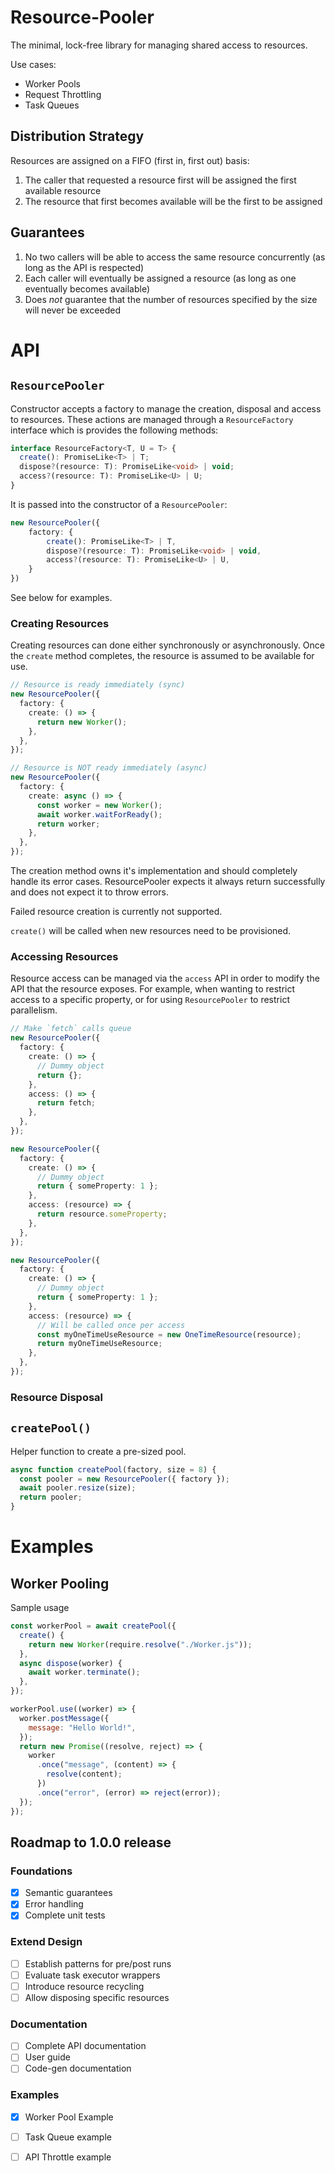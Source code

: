 # Resource-Pooler

The minimal, lock-free library for managing shared access to resources.

Use cases:

- Worker Pools
- Request Throttling
- Task Queues

## Distribution Strategy

Resources are assigned on a FIFO (first in, first out) basis:

1. The caller that requested a resource first will be assigned the first available resource
2. The resource that first becomes available will be the first to be assigned

## Guarantees

1. No two callers will be able to access the same resource concurrently (as long as the API is respected)
2. Each caller will eventually be assigned a resource (as long as one eventually becomes available)
3. Does _not_ guarantee that the number of resources specified by the size will never be exceeded

# API

## `ResourcePooler`

Constructor accepts a factory to manage the creation, disposal and access to resources. These actions are managed through a `ResourceFactory` interface which is provides the following methods:

```ts
interface ResourceFactory<T, U = T> {
  create(): PromiseLike<T> | T;
  dispose?(resource: T): PromiseLike<void> | void;
  access?(resource: T): PromiseLike<U> | U;
}
```

It is passed into the constructor of a `ResourcePooler`:

```ts
new ResourcePooler({
    factory: {
        create(): PromiseLike<T> | T,
        dispose?(resource: T): PromiseLike<void> | void,
        access?(resource: T): PromiseLike<U> | U,
    }
})
```

See below for examples.

### Creating Resources

Creating resources can done either synchronously or asynchronously. Once the `create` method completes, the resource is assumed to be available for use.

```ts
// Resource is ready immediately (sync)
new ResourcePooler({
  factory: {
    create: () => {
      return new Worker();
    },
  },
});

// Resource is NOT ready immediately (async)
new ResourcePooler({
  factory: {
    create: async () => {
      const worker = new Worker();
      await worker.waitForReady();
      return worker;
    },
  },
});
```

The creation method owns it's implementation and should completely handle its error cases. ResourcePooler expects it always return successfully and does not expect it to throw errors.

Failed resource creation is currently not supported.

`create()` will be called when new resources need to be provisioned.

### Accessing Resources

Resource access can be managed via the `access` API in order to modify the API that the resource exposes. For example, when wanting to restrict access to a specific property, or for using `ResourcePooler` to restrict parallelism.

```ts
// Make `fetch` calls queue
new ResourcePooler({
  factory: {
    create: () => {
      // Dummy object
      return {};
    },
    access: () => {
      return fetch;
    },
  },
});

new ResourcePooler({
  factory: {
    create: () => {
      // Dummy object
      return { someProperty: 1 };
    },
    access: (resource) => {
      return resource.someProperty;
    },
  },
});

new ResourcePooler({
  factory: {
    create: () => {
      // Dummy object
      return { someProperty: 1 };
    },
    access: (resource) => {
      // Will be called once per access
      const myOneTimeUseResource = new OneTimeResource(resource);
      return myOneTimeUseResource;
    },
  },
});
```

### Resource Disposal

## `createPool()`

Helper function to create a pre-sized pool.

```js
async function createPool(factory, size = 8) {
  const pooler = new ResourcePooler({ factory });
  await pooler.resize(size);
  return pooler;
}
```

# Examples

## Worker Pooling

Sample usage

```js
const workerPool = await createPool({
  create() {
    return new Worker(require.resolve("./Worker.js"));
  },
  async dispose(worker) {
    await worker.terminate();
  },
});

workerPool.use((worker) => {
  worker.postMessage({
    message: "Hello World!",
  });
  return new Promise((resolve, reject) => {
    worker
      .once("message", (content) => {
        resolve(content);
      })
      .once("error", (error) => reject(error));
  });
});
```

## Roadmap to 1.0.0 release

### Foundations

- [x] Semantic guarantees
- [x] Error handling
- [x] Complete unit tests

### Extend Design

- [ ] Establish patterns for pre/post runs
- [ ] Evaluate task executor wrappers
- [ ] Introduce resource recycling
- [ ] Allow disposing specific resources

### Documentation

- [ ] Complete API documentation
- [ ] User guide
- [ ] Code-gen documentation

### Examples

- [x] Worker Pool Example
- [ ] Task Queue example
- [ ] API Throttle example

